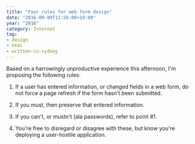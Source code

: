 ```yaml
---
title: "Four rules for web form design"
date: "2016-09-09T11:56:00+10:00"
year: "2016"
category: Internet
tag:
- design
- html
- written-in-sydney
---
```

Based on a harrowingly unproductive experience this afternoon, I'm proposing the following rules:

1. If a user has entered information, or changed fields in a web form, do not force a page refresh if the form hasn't been submitted. 

2. If you must, then preserve that entered information. 

3. If you can't, or mustn't (ala passwords), refer to point #1.

4. You're free to disregard or disagree with these, but know you're deploying a user-hostile application.

